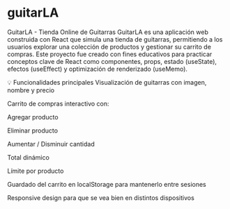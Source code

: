 # guitarLA
GuitarLA - Tienda Online de Guitarras
GuitarLA es una aplicación web construida con React que simula una tienda de guitarras, permitiendo a los usuarios explorar una colección de productos y gestionar su carrito de compras. Este proyecto fue creado con fines educativos para practicar conceptos clave de React como componentes, props, estado (useState), efectos (useEffect) y optimización de renderizado (useMemo).

💡 Funcionalidades principales
Visualización de guitarras con imagen, nombre y precio

Carrito de compras interactivo con:

Agregar producto

Eliminar producto

Aumentar / Disminuir cantidad

Total dinámico

Límite por producto

Guardado del carrito en localStorage para mantenerlo entre sesiones

Responsive design para que se vea bien en distintos dispositivos

